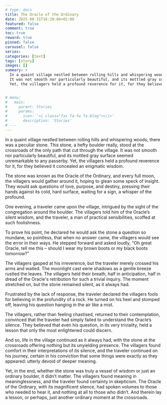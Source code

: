 ```yaml
---
# type: docs 
title: The Oracle of the Ordinary
date: 2025-08-31T16:20:04+02:00
featured: false
comment: true
toc: true
reward: true
pinned: false
carousel: false
series:
categories: [text]
tags: [story]
images: []
summary: >
  In a quaint village nestled between rolling hills and whispering woods, there was a peculiar stone. 
  It was not smooth nor particularly beautiful, and its mottled gray surface seemed unremarkable to any passerby. 
  Yet, the villagers held a profound reverence for it, for they believed it concealed an enigmatic wisdom.


# menu:
#   main:
#     parent: Stories
#     params:
#       icon: '<i class="fas fa-fw fa-blog"></i>'
#       description: 'Stories'
# ---
---
```



In a quaint village nestled between rolling hills and whispering woods, there was a peculiar stone. This stone, a hefty boulder really, stood at the crossroads of the only path that cut through the village. It was not smooth nor particularly beautiful, and its mottled gray surface seemed unremarkable to any passerby. Yet, the villagers held a profound reverence for it, for they believed it concealed an enigmatic wisdom.

The stone was known as the Oracle of the Ordinary, and every full moon, the villagers would gather around it, hoping to glean some speck of insight. They would ask questions of love, purpose, and destiny, pressing their hands against its cold, hard surface, waiting for a sign, a whisper of the profound.

One evening, a traveler came upon the village, intrigued by the sight of the congregation around the boulder. The villagers told him of the Oracle’s silent wisdom, and the traveler, a man of practical sensibilities, scoffed at such foolishness.

To prove his point, he declared he would ask the stone a question so mundane, so pointless, that when no answer came, the villagers would see the error in their ways. He stepped forward and asked loudly, “Oh great Oracle, tell me this – should I wear my brown boots or my black boots tomorrow?”

The villagers gasped at his irreverence, but the traveler merely crossed his arms and waited. The moonlight cast eerie shadows as a gentle breeze rustled the leaves. The villagers held their breath, half in anticipation, half in dread of the Oracle's retribution for such a trivial inquiry. The moment stretched on, but the stone remained silent, as it always had.

Frustrated by the lack of response, the traveler declared the villagers fools for believing in the profundity of a rock. He turned on his heel and stomped off, leaving his question hanging in the air like a mist.

The villagers, rather than feeling chastised, returned to their contemplation, convinced that the traveler had simply failed to understand the Oracle’s silence. They believed that even his question, in its very triviality, held a lesson that only the most enlightened could discern.

And so, life in the village continued as it always had, with the stone at the crossroads offering nothing but its unyielding presence. The villagers found comfort in their interpretations of its silence, and the traveler continued on his journey, certain in his conviction that some things were exactly as they appeared: utterly devoid of deeper meaning.

Yet, in the end, whether the stone was truly a vessel of wisdom or just an ordinary boulder, it didn’t matter. The villagers found meaning in meaninglessness, and the traveler found certainty in skepticism. The Oracle of the Ordinary, with its magnificent silence, had spoken volumes to those who needed to hear it, and nothing at all to those who didn’t. And therein lay a lesson, or perhaps, just another ordinary moment at the crossroads.

